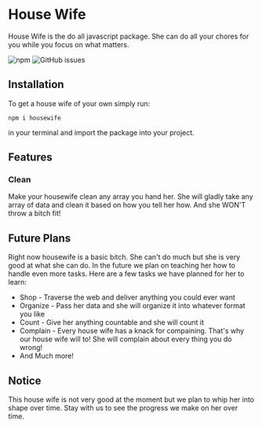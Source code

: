 # House Wife
House Wife is the do all javascript package. She can do all your chores for you while you focus on what matters.  

![npm](https://img.shields.io/npm/v/housewife?color=orange&style=flat-square)
![GitHub issues](https://img.shields.io/github/issues/oyciny/housewife?style=flat-square)

## Installation
To get a house wife of your own simply run:
```console
npm i housewife
``` 
in your terminal and import the package into your project.

## Features
### Clean
Make your housewife clean any array you hand her. She will gladly take any array of data and clean it based on how you tell her how. And she WON'T throw a bitch fit!

## Future Plans
Right now housewife is a basic bitch. She can't do much but she is very good at what she can do. In the future we plan on teaching her how to handle even more tasks. Here are a few tasks we have planned for her to learn:
* Shop - Traverse the web and deliver anything you could ever want
* Organize - Pass her data and she will organize it into whatever format you like
* Count - Give her anything countable and she will count it
* Complain - Every house wife has a knack for compaining. That's why our house wife will to! She will complain about every thing you do wrong!
* And Much more!

## Notice
This house wife is not very good at the moment but we plan to whip her into shape over time. Stay with us to see the progress we make on her over time.
